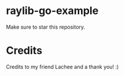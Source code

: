 # raylib-go-example
Make sure to star this repository.



# Credits

Credits to my friend Lachee and a thank you! :)
